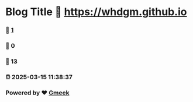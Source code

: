 # Blog Title :link: https://whdgm.github.io 
### :page_facing_up: [1](https://whdgm.github.io/tag.html) 
### :speech_balloon: 0 
### :hibiscus: 13 
### :alarm_clock: 2025-03-15 11:38:37 
### Powered by :heart: [Gmeek](https://github.com/Meekdai/Gmeek)
